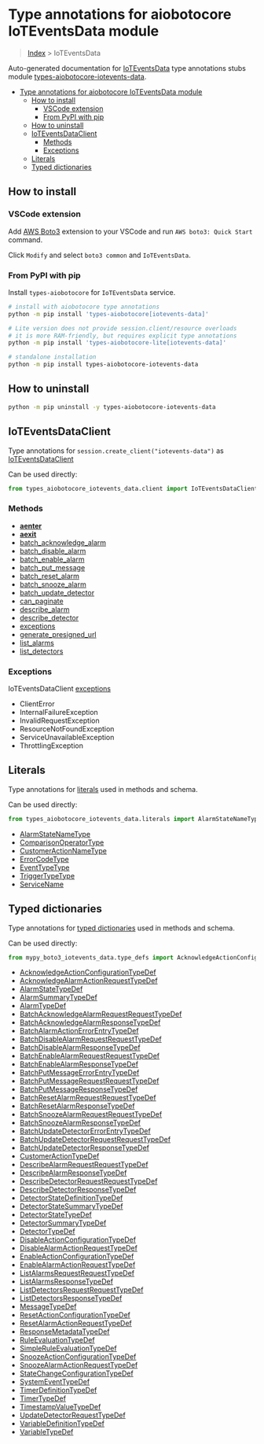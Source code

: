 <a id="type-annotations-for-aiobotocore-ioteventsdata-module"></a>

# Type annotations for aiobotocore IoTEventsData module

> [Index](..) > IoTEventsData

Auto-generated documentation for
[IoTEventsData](https://boto3.amazonaws.com/v1/documentation/api/latest/reference/services/iotevents-data.html#IoTEventsData)
type annotations stubs module
[types-aiobotocore-iotevents-data](https://pypi.org/project/types-aiobotocore-iotevents-data/).

- [Type annotations for aiobotocore IoTEventsData module](#type-annotations-for-aiobotocore-ioteventsdata-module)
  - [How to install](#how-to-install)
    - [VSCode extension](#vscode-extension)
    - [From PyPI with pip](#from-pypi-with-pip)
  - [How to uninstall](#how-to-uninstall)
  - [IoTEventsDataClient](#ioteventsdataclient)
    - [Methods](#methods)
    - [Exceptions](#exceptions)
  - [Literals](#literals)
  - [Typed dictionaries](#typed-dictionaries)

<a id="how-to-install"></a>

## How to install

<a id="vscode-extension"></a>

### VSCode extension

Add
[AWS Boto3](https://marketplace.visualstudio.com/items?itemName=Boto3typed.boto3-ide)
extension to your VSCode and run `AWS boto3: Quick Start` command.

Click `Modify` and select `boto3 common` and `IoTEventsData`.

<a id="from-pypi-with-pip"></a>

### From PyPI with pip

Install `types-aiobotocore` for `IoTEventsData` service.

```bash
# install with aiobotocore type annotations
python -m pip install 'types-aiobotocore[iotevents-data]'

# Lite version does not provide session.client/resource overloads
# it is more RAM-friendly, but requires explicit type annotations
python -m pip install 'types-aiobotocore-lite[iotevents-data]'

# standalone installation
python -m pip install types-aiobotocore-iotevents-data
```

<a id="how-to-uninstall"></a>

## How to uninstall

```bash
python -m pip uninstall -y types-aiobotocore-iotevents-data
```

<a id="ioteventsdataclient"></a>

## IoTEventsDataClient

Type annotations for `session.create_client("iotevents-data")` as
[IoTEventsDataClient](./client.md)

Can be used directly:

```python
from types_aiobotocore_iotevents_data.client import IoTEventsDataClient
```

<a id="methods"></a>

### Methods

- [__aenter__](./client.md#__aenter__)
- [__aexit__](./client.md#__aexit__)
- [batch_acknowledge_alarm](./client.md#batch_acknowledge_alarm)
- [batch_disable_alarm](./client.md#batch_disable_alarm)
- [batch_enable_alarm](./client.md#batch_enable_alarm)
- [batch_put_message](./client.md#batch_put_message)
- [batch_reset_alarm](./client.md#batch_reset_alarm)
- [batch_snooze_alarm](./client.md#batch_snooze_alarm)
- [batch_update_detector](./client.md#batch_update_detector)
- [can_paginate](./client.md#can_paginate)
- [describe_alarm](./client.md#describe_alarm)
- [describe_detector](./client.md#describe_detector)
- [exceptions](./client.md#exceptions)
- [generate_presigned_url](./client.md#generate_presigned_url)
- [list_alarms](./client.md#list_alarms)
- [list_detectors](./client.md#list_detectors)

<a id="exceptions"></a>

### Exceptions

IoTEventsDataClient [exceptions](./client.md#exceptions)

- ClientError
- InternalFailureException
- InvalidRequestException
- ResourceNotFoundException
- ServiceUnavailableException
- ThrottlingException

<a id="literals"></a>

## Literals

Type annotations for [literals](./literals.md) used in methods and schema.

Can be used directly:

```python
from types_aiobotocore_iotevents_data.literals import AlarmStateNameType, ...
```

- [AlarmStateNameType](./literals.md#alarmstatenametype)
- [ComparisonOperatorType](./literals.md#comparisonoperatortype)
- [CustomerActionNameType](./literals.md#customeractionnametype)
- [ErrorCodeType](./literals.md#errorcodetype)
- [EventTypeType](./literals.md#eventtypetype)
- [TriggerTypeType](./literals.md#triggertypetype)
- [ServiceName](./literals.md#servicename)

<a id="typed-dictionaries"></a>

## Typed dictionaries

Type annotations for [typed dictionaries](./type_defs.md) used in methods and
schema.

Can be used directly:

```python
from mypy_boto3_iotevents_data.type_defs import AcknowledgeActionConfigurationTypeDef, ...
```

- [AcknowledgeActionConfigurationTypeDef](./type_defs.md#acknowledgeactionconfigurationtypedef)
- [AcknowledgeAlarmActionRequestTypeDef](./type_defs.md#acknowledgealarmactionrequesttypedef)
- [AlarmStateTypeDef](./type_defs.md#alarmstatetypedef)
- [AlarmSummaryTypeDef](./type_defs.md#alarmsummarytypedef)
- [AlarmTypeDef](./type_defs.md#alarmtypedef)
- [BatchAcknowledgeAlarmRequestRequestTypeDef](./type_defs.md#batchacknowledgealarmrequestrequesttypedef)
- [BatchAcknowledgeAlarmResponseTypeDef](./type_defs.md#batchacknowledgealarmresponsetypedef)
- [BatchAlarmActionErrorEntryTypeDef](./type_defs.md#batchalarmactionerrorentrytypedef)
- [BatchDisableAlarmRequestRequestTypeDef](./type_defs.md#batchdisablealarmrequestrequesttypedef)
- [BatchDisableAlarmResponseTypeDef](./type_defs.md#batchdisablealarmresponsetypedef)
- [BatchEnableAlarmRequestRequestTypeDef](./type_defs.md#batchenablealarmrequestrequesttypedef)
- [BatchEnableAlarmResponseTypeDef](./type_defs.md#batchenablealarmresponsetypedef)
- [BatchPutMessageErrorEntryTypeDef](./type_defs.md#batchputmessageerrorentrytypedef)
- [BatchPutMessageRequestRequestTypeDef](./type_defs.md#batchputmessagerequestrequesttypedef)
- [BatchPutMessageResponseTypeDef](./type_defs.md#batchputmessageresponsetypedef)
- [BatchResetAlarmRequestRequestTypeDef](./type_defs.md#batchresetalarmrequestrequesttypedef)
- [BatchResetAlarmResponseTypeDef](./type_defs.md#batchresetalarmresponsetypedef)
- [BatchSnoozeAlarmRequestRequestTypeDef](./type_defs.md#batchsnoozealarmrequestrequesttypedef)
- [BatchSnoozeAlarmResponseTypeDef](./type_defs.md#batchsnoozealarmresponsetypedef)
- [BatchUpdateDetectorErrorEntryTypeDef](./type_defs.md#batchupdatedetectorerrorentrytypedef)
- [BatchUpdateDetectorRequestRequestTypeDef](./type_defs.md#batchupdatedetectorrequestrequesttypedef)
- [BatchUpdateDetectorResponseTypeDef](./type_defs.md#batchupdatedetectorresponsetypedef)
- [CustomerActionTypeDef](./type_defs.md#customeractiontypedef)
- [DescribeAlarmRequestRequestTypeDef](./type_defs.md#describealarmrequestrequesttypedef)
- [DescribeAlarmResponseTypeDef](./type_defs.md#describealarmresponsetypedef)
- [DescribeDetectorRequestRequestTypeDef](./type_defs.md#describedetectorrequestrequesttypedef)
- [DescribeDetectorResponseTypeDef](./type_defs.md#describedetectorresponsetypedef)
- [DetectorStateDefinitionTypeDef](./type_defs.md#detectorstatedefinitiontypedef)
- [DetectorStateSummaryTypeDef](./type_defs.md#detectorstatesummarytypedef)
- [DetectorStateTypeDef](./type_defs.md#detectorstatetypedef)
- [DetectorSummaryTypeDef](./type_defs.md#detectorsummarytypedef)
- [DetectorTypeDef](./type_defs.md#detectortypedef)
- [DisableActionConfigurationTypeDef](./type_defs.md#disableactionconfigurationtypedef)
- [DisableAlarmActionRequestTypeDef](./type_defs.md#disablealarmactionrequesttypedef)
- [EnableActionConfigurationTypeDef](./type_defs.md#enableactionconfigurationtypedef)
- [EnableAlarmActionRequestTypeDef](./type_defs.md#enablealarmactionrequesttypedef)
- [ListAlarmsRequestRequestTypeDef](./type_defs.md#listalarmsrequestrequesttypedef)
- [ListAlarmsResponseTypeDef](./type_defs.md#listalarmsresponsetypedef)
- [ListDetectorsRequestRequestTypeDef](./type_defs.md#listdetectorsrequestrequesttypedef)
- [ListDetectorsResponseTypeDef](./type_defs.md#listdetectorsresponsetypedef)
- [MessageTypeDef](./type_defs.md#messagetypedef)
- [ResetActionConfigurationTypeDef](./type_defs.md#resetactionconfigurationtypedef)
- [ResetAlarmActionRequestTypeDef](./type_defs.md#resetalarmactionrequesttypedef)
- [ResponseMetadataTypeDef](./type_defs.md#responsemetadatatypedef)
- [RuleEvaluationTypeDef](./type_defs.md#ruleevaluationtypedef)
- [SimpleRuleEvaluationTypeDef](./type_defs.md#simpleruleevaluationtypedef)
- [SnoozeActionConfigurationTypeDef](./type_defs.md#snoozeactionconfigurationtypedef)
- [SnoozeAlarmActionRequestTypeDef](./type_defs.md#snoozealarmactionrequesttypedef)
- [StateChangeConfigurationTypeDef](./type_defs.md#statechangeconfigurationtypedef)
- [SystemEventTypeDef](./type_defs.md#systemeventtypedef)
- [TimerDefinitionTypeDef](./type_defs.md#timerdefinitiontypedef)
- [TimerTypeDef](./type_defs.md#timertypedef)
- [TimestampValueTypeDef](./type_defs.md#timestampvaluetypedef)
- [UpdateDetectorRequestTypeDef](./type_defs.md#updatedetectorrequesttypedef)
- [VariableDefinitionTypeDef](./type_defs.md#variabledefinitiontypedef)
- [VariableTypeDef](./type_defs.md#variabletypedef)
